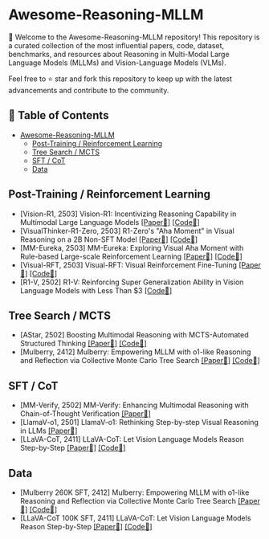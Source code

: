 # Awesome-Reasoning-MLLM

👏 Welcome to the Awesome-Reasoning-MLLM repository! This repository is a curated collection of the most influential papers, code, dataset, benchmarks, and resources about Reasoning in Multi-Modal Large Language Models (MLLMs) and Vision-Language Models (VLMs).

Feel free to ⭐ star and fork this repository to keep up with the latest advancements and contribute to the community.


## 📒 Table of Contents
- [Awesome-Reasoning-MLLM](#awesome-reasoning-mllm)
  - [Post-Training / Reinforcement Learning](#reinforcement-learning)
  - [Tree Search / MCTS](#mcts--tree-search)
  - [SFT / CoT](#sft--cot)
  - [Data](#data)

## Post-Training / Reinforcement Learning
* [Vision-R1, 2503] Vision-R1: Incentivizing Reasoning Capability in Multimodal Large Language Models [[Paper📑]](https://arxiv.org/abs/2503.06749) [[Code🔧]](https://arxiv.org/abs/2503.06749)
* [VisualThinker-R1-Zero, 2503] R1-Zero's "Aha Moment" in Visual Reasoning on a 2B Non-SFT Model [[Paper📑]](https://arxiv.org/pdf/2503.05132) [[Code🔧]](https://github.com/turningpoint-ai/VisualThinker-R1-Zero)
* [MM-Eureka, 2503] MM-Eureka: Exploring Visual Aha Moment with Rule-based Large-scale Reinforcement Learning [[Paper📑]](https://arxiv.org/abs/2503.07365) [[Code🔧]](https://github.com/ModalMinds/MM-EUREKA)
* [Visual-RFT, 2503] Visual-RFT: Visual Reinforcement Fine-Tuning [[Paper📑]](https://arxiv.org/abs/2503.01785) [[Code🔧]](https://github.com/Liuziyu77/Visual-RFT) 
* [R1-V, 2502] R1-V: Reinforcing Super Generalization Ability in Vision Language Models with Less Than $3 [[Code🔧]](https://github.com/Deep-Agent/R1-V)

## Tree Search / MCTS
* [AStar, 2502] Boosting Multimodal Reasoning with MCTS-Automated Structured Thinking [[Paper📑]](https://arxiv.org/abs/2502.02339) [[Code🔧]](https://github.com/Aurora-slz/MM-Verify)
* [Mulberry, 2412] Mulberry: Empowering MLLM with o1-like Reasoning and Reflection via Collective Monte Carlo Tree Search [[Paper📑]](https://arxiv.org/abs/2412.18319) [[Code🔧]](https://github.com/HJYao00/Mulberry) 

<!--## Test-time Reasoning-->

##  SFT / CoT
* [MM-Verify, 2502] MM-Verify: Enhancing Multimodal Reasoning with Chain-of-Thought Verification [[Paper📑]](https://www.arxiv.org/abs/2502.13383)
* [LlamaV-o1, 2501] LlamaV-o1: Rethinking Step-by-step Visual Reasoning in LLMs [[Paper📑]](https://arxiv.org/abs/2501.06186)
* [LLaVA-CoT, 2411] LLaVA-CoT: Let Vision Language Models Reason Step-by-Step [[Paper📑]](https://arxiv.org/abs/2411.10440) [[Code🔧]](https://github.com/PKU-YuanGroup/LLaVA-CoT)

## Data
* [Mulberry 260K SFT, 2412] Mulberry: Empowering MLLM with o1-like Reasoning and Reflection via Collective Monte Carlo Tree Search [[Paper📑]](https://arxiv.org/abs/2412.18319) [[Code🔧]](https://github.com/HJYao00/Mulberry) 
* [LLaVA-CoT 100K SFT, 2411] LLaVA-CoT: Let Vision Language Models Reason Step-by-Step [[Paper📑]](https://arxiv.org/abs/2411.10440) [[Code🔧]](https://github.com/PKU-YuanGroup/LLaVA-CoT)

<!--## Benchmark-->
